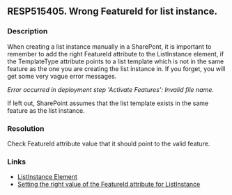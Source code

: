 ## RESP515405. Wrong FeatureId for list instance. 

### Description
When creating a list instance manually in a SharePont, it is important to remember to add the right FeatureId attribute to the ListInstance element, if the TemplateType attribute points to a list template which is not in the same feature as the one you are creating the list instance in. If you forget, you will get some very vague error messages.

_Error occurred in deployment step 'Activate Features': Invalid file name._

If left out, SharePoint assumes that the list template exists in the same feature as the list instance.

### Resolution
Check FeatureId attribute value that it should point to the valid feature.

### Links
*   [ListInstance Element](https://msdn.microsoft.com/en-us/library/office/ms476062.aspx)
*   [Setting the right value of the FeatureId attribute for ListInstance](http://blog.mastykarz.nl/setting-featureid-attribute-listinstance/)